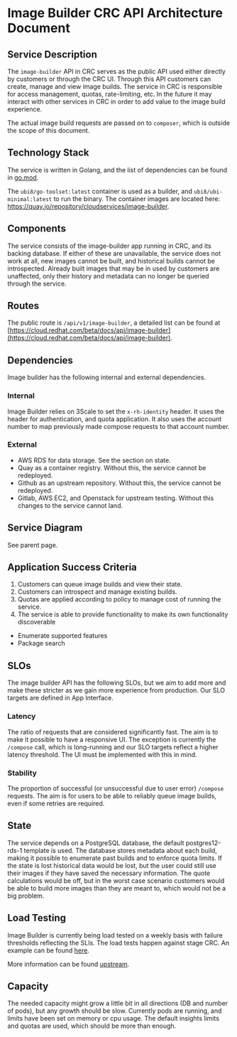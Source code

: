 # Image Builder CRC API Architecture Document

## Service Description
The `image-builder` API in CRC serves as the public API used either directly by customers or through the
CRC UI. Through this API customers can create, manage and view image builds. The service in CRC is
responsible for access management, quotas, rate-limiting, etc. In the future it may interact with other
services in CRC in order to add value to the image build experience.

The actual image build requests are passed on to `composer`, which is outside the scope of this document.

## Technology Stack
The service is written in Golang, and the list of dependencies can be found in
[go.mod](https://github.com/osbuild/image-builder/blob/main/go.mod).

The `ubi8/go-toolset:latest` container is used as a builder, and `ubi8/ubi-minimal:latest` to run the
binary. The container images are located here: https://quay.io/repository/cloudservices/image-builder.

## Components
The service consists of the image-builder app running in CRC, and its backing database. If either of
these are unavailable, the service does not work at all, new images cannot be built, and historical
builds cannot be introspected. Already built images that may be in used by customers are unaffected,
only their history and metadata can no longer be queried through the service.

## Routes
The public route is `/api/v1/image-builder`, a detailed list can be found at
[https://cloud.redhat.com/beta/docs/api/image-builder](https://cloud.redhat.com/beta/docs/api/image-builder).

## Dependencies
Image builder has the following internal and external dependencies.

### Internal
Image Builder relies on 3Scale to set the `x-rh-identity` header. It uses the header for authentication,
and quota application. It also uses the account number to map previously made compose requests to that
account number.

### External
 - AWS RDS for data storage. See the section on state.
 - Quay as a container registry. Without this, the service cannot be redeployed.
 - Github as an upstream repository. Without this, the service cannot be redeployed.
 - Gitlab, AWS EC2, and Openstack for upstream testing. Without this changes to the service cannot land.


## Service Diagram
See parent page.

## Application Success Criteria
1. Customers can queue image builds and view their state.
2. Customers can introspect and manage existing builds.
3. Quotas are applied according to policy to manage cost of running the service.
4. The service is able to provide functionality to make its own functionality discoverable
 - Enumerate supported features
 - Package search

## SLOs

The image builder API has the following SLOs, but we aim to add more and make these stricter as we
gain more experience from production. Our SLO targets are defined in App Interface.

### Latency

The ratio of requests that are considered significantly fast. The aim is to make it possible
to have a responsive UI. The exception is currently the `/compose` call, which is long-running and
our SLO targets reflect a higher latency threshold. The UI must be implemented with this 
in mind.

### Stability

The proportion of successful (or unsuccessful due to user error) `/compose` requests. The aim is for users
to be able to reliably queue image builds, even if some retries are required.

## State
The service depends on a PostgreSQL database, the default postgres12-rds-1 template is used. The
database stores metadata about each build, making it possible to enumerate past builds and to enforce
quota limits. If the state is lost historical data would be lost, but the user could still use their
images if they have saved the necessary information. The quote calculations would be off, but in the
worst case scenario customers would be able to build more images than they are meant to, which would
not be a big problem.

## Load Testing
Image Builder is currently being load tested on a weekly basis with failure thresholds reflecting the
SLIs. The load tests happen against stage CRC. An example can be found
[here](https://gitlab.com/osbuild/ci/image-builder/-/jobs/1541382293).

More information can be found [upstream](https://github.com/osbuild/image-builder/blob/main/test/README.md).

## Capacity
The needed capacity might grow a little bit in all directions (DB and number of pods), but any growth should
be slow. Currently  pods are running, and limits have been set on memory or cpu usage. The default insights
limits and quotas are used, which should be more than enough.
